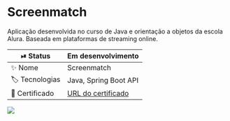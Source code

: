 # Screenmatch

Aplicação desenvolvida no curso de Java e orientação a objetos da escola Alura. Baseada em plataformas de streaming online. 

| ⏯ Status | Em desenvolvimento    |
| -------------  | --- |
| :sparkles: Nome        | Screenmatch
| :label: Tecnologias | Java, Spring Boot API
| :rocket: Certificado        | [URL do certificado](https://cursos.alura.com.br/degree/certificate/53f6d8dd-9fdd-436e-81b3-156b4a6b17c6)

<!-- Inserir imagem com a #vitrinedev ao final do link -->
![](https://images.unsplash.com/photo1560169897-fc0cdbdfa4d5?q=80&w=2072&auto=format&fit=crop&ixlib=rb-4.0.3&ixid=M3wxMjA3fDB8MHxwaG90by1wYWdlfHx8fGVufDB8fHx8fA%3D%3D#vitrinedev)
